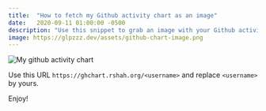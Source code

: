 ```yaml
---
title:  "How to fetch my Github activity chart as an image"
date:   2020-09-11 01:00:00 -0500
description: "Use this snippet to grab an image with your Github activity chart." 
image: https://glpzzz.dev/assets/github-chart-image.png
---
```

![My github activity chart](https://ghchart.rshah.org/glpzzz)

Use this URL `https://ghchart.rshah.org/<username>` and replace `<username>` by yours.

Enjoy!

